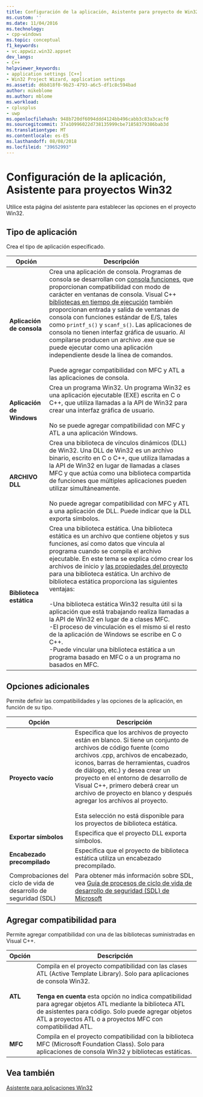 ```yaml
---
title: Configuración de la aplicación, Asistente para proyecto de Win32 | Microsoft Docs
ms.custom: ''
ms.date: 11/04/2016
ms.technology:
- cpp-windows
ms.topic: conceptual
f1_keywords:
- vc.appwiz.win32.appset
dev_langs:
- C++
helpviewer_keywords:
- application settings [C++]
- Win32 Project Wizard, application settings
ms.assetid: d6b818f0-9b23-4793-a6c5-df1c8c594bad
author: mikeblome
ms.author: mblome
ms.workload:
- cplusplus
- uwp
ms.openlocfilehash: 948b720df6094ddd4124bb496cabb3c83a3cacf0
ms.sourcegitcommit: 37a10996022d738135999cbe71858379386bab3d
ms.translationtype: MT
ms.contentlocale: es-ES
ms.lasthandoff: 08/08/2018
ms.locfileid: "39652993"
---
```

# <a name="application-settings-win-32-project-wizard"></a>Configuración de la aplicación, Asistente para proyectos Win32
Utilice esta página del asistente para establecer las opciones en el proyecto Win32.  
  
## <a name="application-type"></a>Tipo de aplicación  
 Crea el tipo de aplicación especificado.  
  
|Opción|Descripción|  
|------------|-----------------|  
|**Aplicación de consola**|Crea una aplicación de consola. Programas de consola se desarrollan con [consola funciones](https://msdn.microsoft.com/library/ms813137.aspx), que proporcionan compatibilidad con modo de carácter en ventanas de consola. Visual C++ [bibliotecas en tiempo de ejecución](../c-runtime-library/c-run-time-library-reference.md) también proporcionan entrada y salida de ventanas de consola con funciones estándar de E/S, tales como `printf_s()` y `scanf_s()`. Las aplicaciones de consola no tienen interfaz gráfica de usuario. Al compilarse producen un archivo .exe que se puede ejecutar como una aplicación independiente desde la línea de comandos.<br /><br /> Puede agregar compatibilidad con MFC y ATL a las aplicaciones de consola.|  
|**Aplicación de Windows**|Crea un programa Win32. Un programa Win32 es una aplicación ejecutable (EXE) escrita en C o C++, que utiliza llamadas a la API de Win32 para crear una interfaz gráfica de usuario.<br /><br /> No se puede agregar compatibilidad con MFC y ATL a una aplicación Windows.|  
|**ARCHIVO DLL**|Crea una biblioteca de vínculos dinámicos (DLL) de Win32. Una DLL de Win32 es un archivo binario, escrito en C o C++, que utiliza llamadas a la API de Win32 en lugar de llamadas a clases MFC y que actúa como una biblioteca compartida de funciones que múltiples aplicaciones pueden utilizar simultáneamente.<br /><br /> No puede agregar compatibilidad con MFC y ATL a una aplicación de DLL. Puede indicar que la DLL exporta símbolos.|  
|**Biblioteca estática**|Crea una biblioteca estática. Una biblioteca estática es un archivo que contiene objetos y sus funciones, así como datos que vincula al programa cuando se compila el archivo ejecutable. En este tema se explica cómo crear los archivos de inicio y [las propiedades del proyecto](../ide/property-pages-visual-cpp.md) para una biblioteca estática. Un archivo de biblioteca estática proporciona las siguientes ventajas:<br /><br /> -Una biblioteca estática Win32 resulta útil si la aplicación que está trabajando realiza llamadas a la API de Win32 en lugar de a clases MFC.<br />-El proceso de vinculación es el mismo si el resto de la aplicación de Windows se escribe en C o C++.<br />-Puede vincular una biblioteca estática a un programa basado en MFC o a un programa no basados en MFC.|  
  
## <a name="additional-options"></a>Opciones adicionales  
 Permite definir las compatibilidades y las opciones de la aplicación, en función de su tipo.  
  
|Opción|Descripción|  
|------------|-----------------|  
|**Proyecto vacío**|Especifica que los archivos de proyecto están en blanco. Si tiene un conjunto de archivos de código fuente (como archivos .cpp, archivos de encabezado, iconos, barras de herramientas, cuadros de diálogo, etc.) y desea crear un proyecto en el entorno de desarrollo de Visual C++, primero deberá crear un archivo de proyecto en blanco y después agregar los archivos al proyecto.<br /><br /> Esta selección no está disponible para los proyectos de biblioteca estática.|  
|**Exportar símbolos**|Especifica que el proyecto DLL exporta símbolos.|  
|**Encabezado precompilado**|Especifica que el proyecto de biblioteca estática utiliza un encabezado precompilado.|  
|Comprobaciones del ciclo de vida de desarrollo de seguridad (SDL)|Para obtener más información sobre SDL, vea [Guía de procesos de ciclo de vida de desarrollo de seguridad (SDL) de Microsoft](../build/reference/sdl-enable-additional-security-checks.md)|  
  
## <a name="add-support-for"></a>Agregar compatibilidad para  
 Permite agregar compatibilidad con una de las bibliotecas suministradas en Visual C++.  
  
|Opción|Descripción|  
|------------|-----------------|  
|**ATL**|Compila en el proyecto compatibilidad con las clases ATL (Active Template Library). Solo para aplicaciones de consola Win32.<br /><br /> **Tenga en cuenta** esta opción no indica compatibilidad para agregar objetos ATL mediante la biblioteca ATL de asistentes para código. Solo puede agregar objetos ATL a proyectos ATL o a proyectos MFC con compatibilidad ATL.|  
|**MFC**|Compila en el proyecto compatibilidad con la biblioteca MFC (Microsoft Foundation Class). Solo para aplicaciones de consola Win32 y bibliotecas estáticas.|  
  
## <a name="see-also"></a>Vea también  
 [Asistente para aplicaciones Win32](../windows/win32-application-wizard.md)   